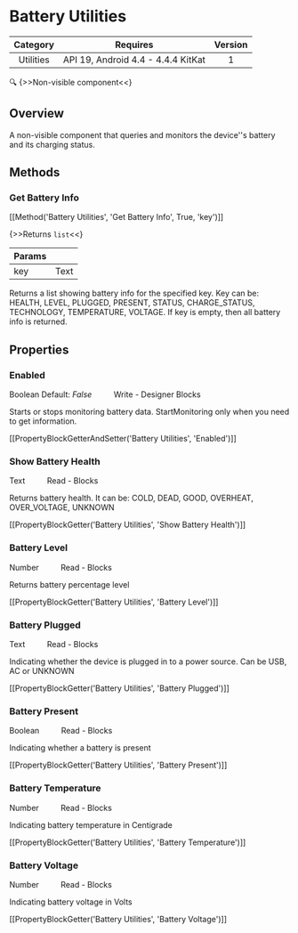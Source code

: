 # Battery Utilities

| Category | Requires | Version |
|:--------:|:-------:|:--------:|
|Utilities|API 19, Android 4.4 - 4.4.4 KitKat|1|

:mag: {>>Non-visible component<<}

## Overview

A non-visible component that queries and monitors the device''s battery and its charging status.

## Methods

### Get Battery Info

[[Method('Battery Utilities', 'Get Battery Info', True, 'key')]]

{>>Returns `list`<<}

| Params | []() |
|--------|------|
|key|Text|


Returns a list showing battery info for the specified key. Key can be: HEALTH, LEVEL, PLUGGED, PRESENT, STATUS, CHARGE_STATUS, TECHNOLOGY, TEMPERATURE, VOLTAGE. If key is empty, then all battery info is returned.

## Properties

### Enabled

<span class="chip chip-boolean">Boolean</span> <span class="chip chip-boolean">Default: <i>False</i></span>&nbsp;&nbsp;&nbsp;&nbsp;&nbsp;&nbsp;&nbsp;&nbsp;&nbsp;&nbsp;<span class="chip chip-rw">Write</span> - <span class="chip chip-bd">Designer</span> <span class="chip chip-bd">Blocks</span> 

Starts or stops monitoring battery data. StartMonitoring only when you need to get information.

[[PropertyBlockGetterAndSetter('Battery Utilities', 'Enabled')]]

### Show Battery Health

<span class="chip chip-text">Text</span>&nbsp;&nbsp;&nbsp;&nbsp;&nbsp;&nbsp;&nbsp;&nbsp;&nbsp;&nbsp;<span class="chip chip-rw">Read</span> - <span class="chip chip-bd">Blocks</span> 

Returns battery health. It can be: COLD, DEAD, GOOD, OVERHEAT, OVER_VOLTAGE, UNKNOWN

[[PropertyBlockGetter('Battery Utilities', 'Show Battery Health')]]

### Battery Level

<span class="chip chip-number">Number</span>&nbsp;&nbsp;&nbsp;&nbsp;&nbsp;&nbsp;&nbsp;&nbsp;&nbsp;&nbsp;<span class="chip chip-rw">Read</span> - <span class="chip chip-bd">Blocks</span> 

Returns battery percentage level

[[PropertyBlockGetter('Battery Utilities', 'Battery Level')]]

### Battery Plugged

<span class="chip chip-text">Text</span>&nbsp;&nbsp;&nbsp;&nbsp;&nbsp;&nbsp;&nbsp;&nbsp;&nbsp;&nbsp;<span class="chip chip-rw">Read</span> - <span class="chip chip-bd">Blocks</span> 

Indicating whether the device is plugged in to a power source. Can be USB, AC or UNKNOWN

[[PropertyBlockGetter('Battery Utilities', 'Battery Plugged')]]

### Battery Present

<span class="chip chip-boolean">Boolean</span>&nbsp;&nbsp;&nbsp;&nbsp;&nbsp;&nbsp;&nbsp;&nbsp;&nbsp;&nbsp;<span class="chip chip-rw">Read</span> - <span class="chip chip-bd">Blocks</span> 

Indicating whether a battery is present

[[PropertyBlockGetter('Battery Utilities', 'Battery Present')]]

### Battery Temperature

<span class="chip chip-number">Number</span>&nbsp;&nbsp;&nbsp;&nbsp;&nbsp;&nbsp;&nbsp;&nbsp;&nbsp;&nbsp;<span class="chip chip-rw">Read</span> - <span class="chip chip-bd">Blocks</span> 

Indicating battery temperature in Centigrade

[[PropertyBlockGetter('Battery Utilities', 'Battery Temperature')]]

### Battery Voltage

<span class="chip chip-number">Number</span>&nbsp;&nbsp;&nbsp;&nbsp;&nbsp;&nbsp;&nbsp;&nbsp;&nbsp;&nbsp;<span class="chip chip-rw">Read</span> - <span class="chip chip-bd">Blocks</span> 

Indicating battery voltage in Volts

[[PropertyBlockGetter('Battery Utilities', 'Battery Voltage')]]